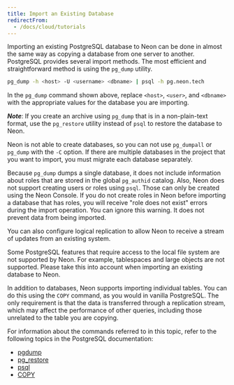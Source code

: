 ```yaml
---
title: Import an Existing Database
redirectFrom:
  - /docs/cloud/tutorials
---
```


Importing an existing PostgreSQL database to Neon can be done in almost the same way
as copying a database from one server to another. PostgreSQL provides several import methods.
The most efficient and straightforward method is using the `pg_dump` utility.

```bash
pg_dump -h <host> -U <username> <dbname> | psql -h pg.neon.tech
```

In the `pg_dump` command shown above, replace `<host>`, `<user>`, and `<dbname>` with the appropriate values for the database you are importing.

**_Note_**: If you create an archive using `pg_dump` that is in a non-plain-text format, use the `pg_restore` utility instead of `psql` to restore the database to Neon.

Neon is not able to create databases, so you can not use `pg_dumpall` or
`pg_dump` with the `-C` option. If there are multiple databases in the project that you want to import, you must migrate each database separately.

Because `pg_dump` dumps a single database, it does not include information about roles that are stored in the global `pg_authid` catalog. Also, Neon does not support creating users or roles using `psql`. Those can only be created using the Neon Console. If you do not create roles in Neon before importing a database that has roles, you will receive "role does not exist" errors during the import operation. You can ignore this warning. It does not prevent data from being imported.

You can also configure logical replication to allow Neon to receive a stream of updates from an existing system.

Some PostgreSQL features that require access to the local file system are not supported by Neon. For example, tablespaces and large objects are not supported. Please take this into account when importing an existing database to Neon.

In addition to databases, Neon supports importing individual tables. You can do this using the `COPY` command, as you would in vanilla PostgreSQL. The only requirement is that the data is transferred through a replication stream, which may affect the performance of other queries, including those unrelated to the table you are copying.

For information about the commands referred to in this topic, refer to the following topics in the PostgreSQL documentation:

- [pgdump](https://www.postgresql.org/docs/14/app-pgdump.html)
- [pg_restore](https://www.postgresql.org/docs/14/app-pgrestore.html)
- [psql](https://www.postgresql.org/docs/14/app-psql.html)
- [COPY](https://www.postgresql.org/docs/14/sql-copy.html)
